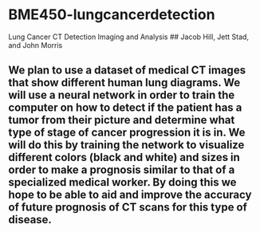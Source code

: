 # BME450-lungcancerdetection
Lung Cancer CT Detection Imaging and Analysis ## Jacob Hill, Jett Stad, and John Morris
## We plan to use a dataset of medical CT images that show different human lung diagrams. We will use a neural network in order to train the computer on how to detect if the patient has a tumor from their picture and determine what type of stage of cancer progression it is in. We will do this by training the network to visualize different colors (black and white) and sizes in order to make a prognosis similar to that of a specialized medical worker. By doing this we hope to be able to aid and improve the accuracy of future prognosis of CT scans for this type of disease. 
